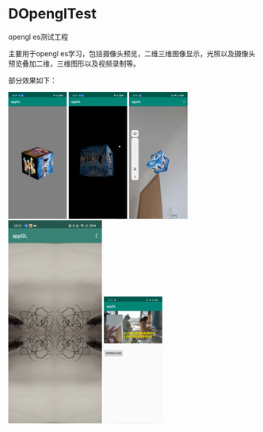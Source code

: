 # DOpenglTest
opengl es测试工程

主要用于opengl es学习，包括摄像头预览，二维三维图像显示，光照以及摄像头预览叠加二维，三维图形以及视频录制等。

部分效果如下：

<img src="./images/立方体.jpg" alt="立方体" style="zoom:25%;" />

<img src="./images/光照.jpg/" alt="光照" style="zoom:25%;" />

<img src="./images/摄像头预览+3D.jpg/" alt="摄像头预览+3D" style="zoom:25%;" />

<img src="./images/四分屏乱画.png" alt="四分屏乱画" style="zoom:40%;" />

<img src="./images/视频播放+摄像头预览.jpg" alt="视频播放+摄像头预览" style="zoom:25%;" />



